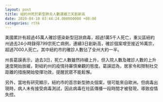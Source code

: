 ```yaml
---
layout: post
title: 紐約州死於新型肺炎人數連續三天創新高
date: 2020-04-10 03:44:24.000000000 +08:00
categories: rthk
---
```


美國累計有超過45萬人確診感染新型冠狀病毒，超過1萬5千人死亡，重災區紐約州過去24小時錄得799宗死亡病例，連續3日創新高，確診個案增至接近16萬宗，超過7000人死亡。其中紐約市的確診人數佔了全州大約一半。

州長葛謨表示，過去3日，死亡人數雖然持續上升，但入院人數及確診人數的上升速度開始放緩，對紐約州的疫情持審慎樂觀的態度。葛謨認為，居家令和限制社交距離的措施開始發揮功效，提醒民眾不能鬆懈。

另外，當地有研究顯示，紐約市的首宗新型肺炎個案，很可能來自歐洲。但病毒出現時，病人未有接受病毒測試，因此病毒在社區傳播一段時間才被發現，導致疫情失控。
